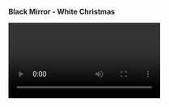 **Black Mirror - White Christmas**

<link rel="stylesheet" href="https://cdn.plyr.io/3.6.8/plyr.css" />
<script src="https://cdn.plyr.io/3.6.8/plyr.polyfilled.js"></script>
<video id="player" playsinline controls>
  <source src="[https://example.com/path/to/your/video.mp4](https://files.kortekss.lv/Torrenti/series/Black.Mirror.S02.Special.White.Christmas.1080p.WEBRip.DD2.0.x264-CasStudio[rartv]/Black.Mirror.S02.Special.White.Christmas.1080p.WEBRip.DD2.0.x264-CasStudio.mkv)" type="video/mp4">
</video>
<script>
  const player = new Plyr('#player');
</script>
